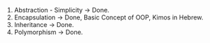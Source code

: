 1. Abstraction - Simplicity -> Done.
2. Encapsulation -> Done, Basic Concept of OOP, Kimos in Hebrew.
3. Inheritance -> Done.
4. Polymorphism -> Done.